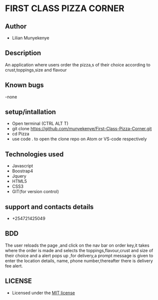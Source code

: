 # FIRST CLASS PIZZA CORNER

## Author

- Lilian Munyekenye

## Description

An application where users order the pizza,s of their choice according to crust,toppings,size and flavour

##  Known bugs

-none

##  setup/intallation
- Open terminal (CTRL ALT T)
- git clone https://github.com/munyekenye/First-Class-Pizza-Corner.git
- cd Pizza
- use code . to open the clone repo on Atom or VS-code respectively

## Technologies used

- Javascript
- Boostrap4
- Jquery
- HTML5
- CSS3
- GIT(for version control)


## support and contacts details
- +254721425049

## BDD

The user reloads the page ,and click on the nav bar on order key,it takes where the order is made and selects the toppings,flavour,crust and size of their choice and a alert pops up ,for delivery,a prompt message is given to enter the location details, name, phone number,thereafter there is delivery fee alert. 

## LICENSE

- Licensed under the [MIT license](license)